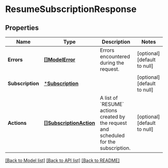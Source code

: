 # ResumeSubscriptionResponse

## Properties

 Name             | Type                                              | Description                                                                                     | Notes                        
------------------|---------------------------------------------------|-------------------------------------------------------------------------------------------------|------------------------------
 **Errors**       | [**[]ModelError**](Error.md)                      | Errors encountered during the request.                                                          | [optional] [default to null] 
 **Subscription** | [***Subscription**](Subscription.md)              |                                                                                                 | [optional] [default to null] 
 **Actions**      | [**[]SubscriptionAction**](SubscriptionAction.md) | A list of &#x60;RESUME&#x60; actions created by the request and scheduled for the subscription. | [optional] [default to null] 

[[Back to Model list]](../README.md#documentation-for-models) [[Back to API list]](../README.md#documentation-for-api-endpoints) [[Back to README]](../README.md)

